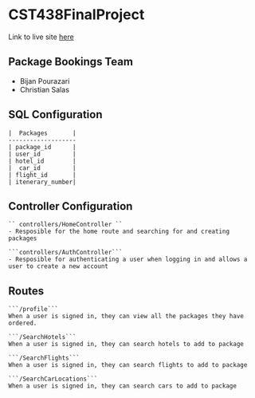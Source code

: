 # CST438FinalProject

Link to live site [here](https://damp-lake-38180.herokuapp.com/)
## Package Bookings Team
- Bijan Pourazari
- Christian Salas

## SQL Configuration
    |  Packages       |
    -------------------
    | package_id      |
    | user_id         |
    | hotel_id        |
    |  car_id         |
    | flight_id       |
    | itenerary_number|

## Controller Configuration

    `` controllers/HomeController ``
    - Resposible for the home route and searching for and creating packages

    ```controllers/AuthController```
    - Resposible for authenticating a user when logging in and allows a user to create a new account

## Routes

    ```/profile```
    When a user is signed in, they can view all the packages they have ordered.

    ```/SearchHotels```
    When a user is signed in, they can search hotels to add to package

    ```/SearchFlights```
    When a user is signed in, they can search flights to add to package

    ```/SearchCarLocations```
    When a user is signed in, they can search cars to add to package